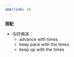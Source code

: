 ```yaml
---
abbrlink: 10
---
```




**搭配**

- 与时俱进：
	- advance with times 
	- keep pace with the times
	- keep up with the times